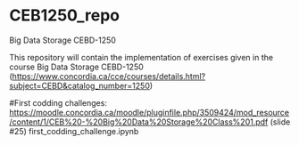 # CEB1250_repo
Big Data Storage CEBD-1250

This repository will contain the implementation of exercises given in the course Big Data Storage CEBD-1250 (https://www.concordia.ca/cce/courses/details.html?subject=CEBD&catalog_number=1250)

#First codding challenges: 
https://moodle.concordia.ca/moodle/pluginfile.php/3509424/mod_resource/content/1/CEB%20-%20Big%20Data%20Storage%20Class%201.pdf (slide #25)
first_codding_challenge.ipynb

#
